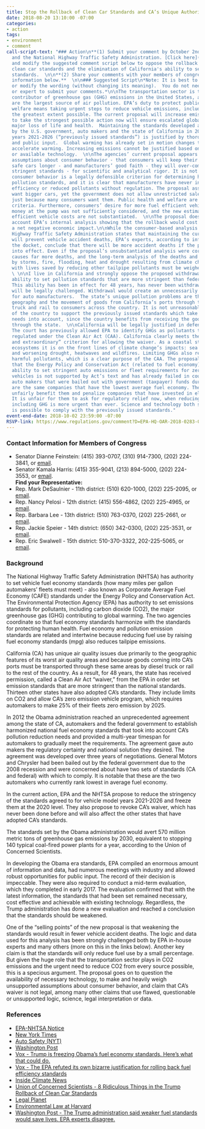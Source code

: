 ```yaml
---
title: Stop the Rollback of Clean Car Standards and CA’s Unique Authority
date: 2018-08-20 13:10:00 -07:00
categories:
- action
tags:
- environment
- comment
call-script-text: "### Action\n**(1) Submit your comment by October 2nd to the EPA
  and the National Highway Traffic Safety Administration. [Click here](https://www.regulations.gov/comment?D=EPA-HQ-OAR-2018-0283-0001)**
  and modify the suggested comment script below to oppose the rollback of key federal
  clean car standards and the elimination of California's ability to set more stringent
  standards.  \n\n**(2) Share your comments with your members of congress using contact
  information below.**  \n\n### Suggested Script\n*Note: It is best to personalize
  or modify the wording (without changing its meaning).  You do not need to be a scientist
  or expert to submit your comments.*\n\nThe transportation sector is the largest
  contributor of greenhouse gas (GHG) emissions in the United States, and vehicles
  are the largest source of air pollution. EPA’s duty to protect public health and
  welfare means taking urgent steps to reduce vehicle emissions, including GHGs, to
  the greatest extent possible. The current proposal will increase emissions. Failing
  to take the strongest possible action now will ensure escalated global warming and
  major loss of life and health.  Maintaining the standards developed and agreed to
  by the U.S. government, auto makers and the state of California in 2012 for model
  years 2021-2026 (“previously issued standards”) is justified by thorough analysis
  and public input.  Global warming has already set in motion changes that will further
  accelerate warming. Increasing emissions cannot be justified based on science, cost
  or available technology.  \n\nThe agencies’ current proposal appears to substitute
  assumptions about consumer behavior - that consumers will keep their older, less
  safe cars longer - and manufacturers’ good faith - they will over-comply with less
  stringent standards - for scientific and analytical rigor. It is not clear that
  consumer behavior is a legally defensible criterion for determining health-based
  pollution standards, and it is clear that manufacturers have never increased fuel
  efficiency or reduced pollutants without regulation. The proposal asserts that consumers
  want bigger cars, yet the government does not allow unrestricted sales of opioids
  just because many consumers want them. Public health and welfare are the most important
  criteria. Furthermore, consumers’ desire for more fuel efficient vehicles that save
  money at the pump was not sufficiently considered, and the new estimates of fuel
  efficient vehicle costs are not substantiated.  \n\nThe proposal does not take into
  account EPA’s internal analysis showing that the rollback would cost jobs and have
  a net negative economic impact.\n\nWhile the consumer-based analysis of the National
  Highway Traffic Safety Administration states that maintaining the current standards
  will prevent vehicle accident deaths, EPA’s experts, according to information in
  the docket, conclude that there will be more accident deaths if the proposal goes
  into effect. Even if the proposal’s unsubstantiated analysis were correct, air pollution
  causes far more deaths, and the long-term analysis of the deaths and illness caused
  by storms, fire, flooding, heat and drought resulting from climate change, along
  with lives saved by reducing other tailpipe pollutants must be weighed more thoroughly.
  \ \n\nI live in California and strongly oppose the proposed withdrawal of California’s
  ability to set pollution standards that are more stringent than federal standards.
  This ability has been in effect for 48 years, has never been withdrawn before, and
  will be legally challenged. Withdrawal would create an unnecessarily uncertain future
  for auto manufacturers.  The state’s unique pollution problems are the result of
  geography and the movement of goods from California’s ports through the state by
  truck and rail to consumers across the country. It is not unreasonable for the rest
  of the country to support the previously issued standards which take California’s
  needs into account, since the country benefits from receiving the goods transported
  through the state.  \n\nCalifornia will be legally justified in defending its waiver.
  The court has previously allowed EPA to identify GHGs as pollutants that may be
  regulated under the Clean Air Act (CAA). California clearly meets the “compelling
  and extraordinary” criterion for allowing the waiver. As a coastal state with desert
  ecosystems it is on the front lines of climate change’s impacts: sea level rise
  and worsening drought, heatwaves and wildfires. Limiting GHGs also reduces other
  harmful pollutants, which is a clear purpose of the CAA. The proposal’s assertion
  that the Energy Policy and Conservation Act (related to fuel economy) preempts California’s
  ability to set stringent auto emissions or fleet requirements for zero emission
  vehicles is not supported by Act’s text and has already failed in court.  \n\nThe
  auto makers that were bailed out with government (taxpayer) funds during the recession
  are the same companies that have the lowest average fuel economy. The proposal would
  unfairly benefit them and penalize companies that have invested in electric vehicles.
  It is unfair for them to ask for regulatory relief now, when reducing pollutants
  including GHG is more urgent than ever. Science and technology both show that it
  is possible to comply with the previously issued standards."
event-end-date: 2018-10-02 23:59:00 -07:00
RSVP-link: https://www.regulations.gov/comment?D=EPA-HQ-OAR-2018-0283-0001
---
```


### Contact Information for Members of Congress
  * Senator Dianne Feinstein: (415) 393-0707, (310) 914-7300, (202) 224-3841, or [email](https://www.feinstein.senate.gov/public/index.cfm/e-mail-me).  
  * Senator Kamala Harris: (415) 355-9041, (213) 894-5000, (202) 224-3553, or [email](https://www.harris.senate.gov/contact/email).  
**Find your Representative:**
  * Rep. Mark DeSaulnier - 11th district:  (510) 620-1000, (202) 225-2095, or [email](https://desaulnier.house.gov/contact/email).  
  * Rep. Nancy Pelosi - 12th district:  (415) 556-4862, (202) 225-4965, or [email](https://pelosi.house.gov/contact-me/email-me).  
  * Rep. Barbara Lee - 13th district:  (510) 763-0370, (202) 225-2661, or [email](https://lee.house.gov/contact/email-me).  
  * Rep. Jackie Speier - 14th district: (650) 342-0300, (202) 225-3531, or [email](https://speier.house.gov/contact/email).  
  * Rep. Eric Swalwell - 15th district: 510-370-3322, 202-225-5065, or [email](https://swalwell.house.gov/contact).  

### Background
The National Highway Traffic Safety Administration (NHTSA) has authority to set vehicle fuel economy standards (how many miles per gallon automakers’ fleets must meet) - also known as Corporate Average Fuel Economy (CAFE) standards under the Energy Policy and Conservation Act. The Environmental Protection Agency (EPA) has authority to set emissions standards for pollutants, including carbon dioxide (CO2), the major greenhouse gas (GHG) contributing to global warming. The two agencies coordinate so that fuel economy standards harmonize with the standards for protecting human health. Fuel economy and pollution emission standards are related and intertwine because reducing fuel use by raising fuel economy standards (mpg) also reduces tailpipe emissions.  

California (CA) has unique air quality issues due primarily to the geographic features of its worst air quality areas and because goods coming into CA’s ports must be transported through these same areas by diesel truck or rail to the rest of the country.  As a result, for 48 years, the state has received permission, called a Clean Air Act “waiver,” from the EPA in order set emission standards that are more stringent than the national standards.  Thirteen other states have also adopted CA’s standards.  They include limits on CO2 and allow CA’s zero emission vehicle program, which requires automakers to make 25% of their fleets zero emission by 2025.  

In 2012 the Obama administration reached an unprecedented agreement among the state of CA, automakers and the federal government to establish harmonized national fuel economy standards that took into account CA’s pollution reduction needs and provided a multi-year timespan for automakers to gradually meet the requirements. The agreement gave auto makers the regulatory certainty and national solution they desired. The agreement was developed over three years of negotiations. General Motors and Chrysler had been bailed out by the federal government due to the 2008 recession and were concerned about have two sets of standards (CA and federal) with which to comply. It is notable that these are the two automakers who currently rank lowest in average fuel economy.  

In the current action, EPA and the NHTSA propose to reduce the stringency of the standards agreed to for vehicle model years 2021-2026 and freeze them at the 2020 level. They also propose to revoke CA’s waiver, which has never been done before and will also affect the other states that have adopted CA’s standards.  

The standards set by the Obama administration would avert 570 million metric tons of greenhouse gas emissions by 2030, equivalent to stopping 140 typical coal-fired power plants for a year, according to the  Union of Concerned Scientists.  

In developing the Obama era standards, EPA compiled an enormous amount of information and data, had numerous meetings with industry and allowed robust opportunities for public input. The record of their decision is impeccable. They were also required to conduct a mid-term evaluation, which they completed in early 2017. The evaluation confirmed that with the latest information, the standards that had been set remained necessary, cost effective and achievable with existing technology. Regardless, the Trump administration has done a new evaluation and reached a conclusion that the standards should be weakened.  

One of the “selling points” of the new proposal is that weakening the standards would result in fewer vehicle accident deaths. The logic and data used for this analysis has been strongly challenged both by EPA in-house experts and many others (more on this in the links below). Another key claim is that the standards will only reduce fuel use by a small percentage.  But given the huge role that the transportation sector plays in CO2 emissions and the urgent need to reduce CO2 from every source possible, this is a specious argument. The proposal goes on to question the availability of necessary technology, to make and heavily weigh unsupported assumptions about consumer behavior, and claim that CA’s waiver is not legal, among many other claims that use flawed, questionable or unsupported logic, science, legal interpretation or data.  


### References
* [EPA-NHTSA Notice](https://www.epa.gov/sites/production/files/2018-08/documents/safe-my-2021-2026-cafe-ld-ghg-nhtsa-epa-nprm-2018-08-02.pdf)  
* [New York Times](https://www.nytimes.com/2018/08/02/climate/trump-auto-emissions-california.html?hp&action=click&pgtype=Homepage&clickSource=story-heading&module=first-column-region&region=top-news&WT.nav=top-news)  
* [Auto Safety (NYT)](https://www.nytimes.com/2018/08/02/climate/trump-fuel-economy.html?hp&action=click&pgtype=Homepage&clickSource=story-heading&module=first-column-region&region=top-news&WT.nav=top-news)  
* [Washington Post](https://www.washingtonpost.com/national/health-science/2018/08/01/90c818ac-9125-11e8-8322-b5482bf5e0f5_story.html?utm_term=.7b5ebe79c7f4)  
* [Vox - Trump is freezing Obama’s fuel economy standards. Here’s what that could do.](https://www.vox.com/energy-and-environment/2018/5/3/17314000/trump-epa-cars-trucks-fuel-economy-cafe-standards)  
* [Vox - The EPA refuted its own bizarre justification for rolling back fuel efficiency standards](https://www.vox.com/2018/4/2/17181476/epa-fuel-economy-standards-tesla)
* [Inside Climate News](https://insideclimatenews.org/news/02042018/climate-change-car-fuel-efficiency-cafe-standards-epa-pruitt-auto-pollution-gas-mileage-california-global-warming)  
* [Union of Concerned Scientists - 8 Ridiculous Things in the Trump Rollback of Clean Car Standards](https://blog.ucsusa.org/dave-cooke/8-ridiculous-things-in-the-trump-rollback-of-clean-car-standards-and-1-thing-they-get-right)  
* [Legal Planet](http://legal-planet.org/2018/07/23/wheeler-epa-looking-to-freeze-auto-standards-revoke-california-waiver/)  
* [Environmental Law at Harvard](http://environment.law.harvard.edu/2018/06/california-cafe-standards-energy-policy-conservation-act/)  
* [Washington Post - The Trump administration said weaker fuel standards would save lives. EPA experts disagree.](https://www.washingtonpost.com/energy-environment/2018/08/15/trump-administration-said-weaker-fuel-standards-would-save-lives-epa-experts-disagree/)  
